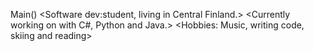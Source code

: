 Main()
<Software dev:student, living in Central Finland.>
<Currently working on with C#, Python and Java.>
<Hobbies: Music, writing code, skiing and reading>

<!---
Jaspak1778/Jaspak1778 is a ✨ special ✨ repository because its `README.md` (this file) appears on your GitHub profile.
You can click the Preview link to take a look at your changes.
--->
